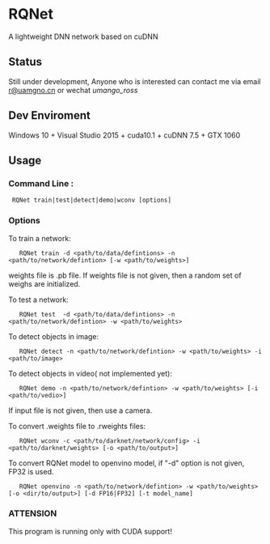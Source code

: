# RQNet
A lightweight DNN network based on cuDNN
## Status
Still under development, Anyone who is interested can contact me via email r@uamgno.cn or wechat *umango_ross*

## Dev Enviroment
Windows 10 + Visual Studio 2015 + cuda10.1 + cuDNN 7.5 + GTX 1060 

## Usage

### Command Line : 

     RQNet train|test|detect|demo|wconv [options]

### Options

  To train a network:

       RQNet train -d <path/to/data/defintions> -n <path/to/network/defintion> [-w <path/to/weights>]

 weights file is .pb file. If weights file is not given, then a random set of weighs are initialized.


  To test a network:

       RQNet test  -d <path/to/data/defintions> -n <path/to/network/defintion> -w <path/to/weights>


  To detect objects in image:

       RQNet detect -n <path/to/network/defintion> -w <path/to/weights> -i <path/to/image>


  To detect objects in video( not implemented yet):

       RQNet demo -n <path/to/network/defintion> -w <path/to/weights> [-i <path/to/vedio>]
 If input file is not given, then use a camera.


  To convert .weights file to .rweights files:

       RQNet wconv -c <path/to/darknet/network/config> -i <path/to/darknet/weights> [-o <path/to/output>]
       
  To convert RQNet model to openvino model, if "-d" option is not given, FP32 is used.
  
       RQNet openvino -n <path/to/network/defintion> -w <path/to/weights> [-o <dir/to/output>] [-d FP16|FP32] [-t model_name]


### ATTENSION 

 This program is running only with CUDA support!
